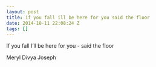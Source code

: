 ```yaml
---
layout: post
title: if you fall ill be here for you said the floor
date: 2014-10-11 22:08:24 Z
tags: []
---
```

If you fall I’ll be here for you - said the floor

Meryl Divya Joseph

